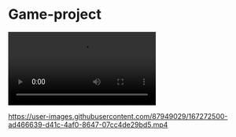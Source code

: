 # Game-project

![](https://github.com/P3RK4N/Game-project/blob/master/Preview/Island%20generator.mp4)


https://user-images.githubusercontent.com/87949029/167272500-ad466639-d41c-4af0-8647-07cc4de29bd5.mp4

